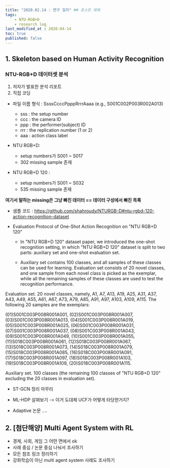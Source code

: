 ```yaml
---
title: "2020.02.14 : 연구 일지" ## 포스트 제목
tags:
    - NTU-RGB+D
    - research log
last_modified_at : 2020-04-14
toc: true
published: false
---
```


## 1. Skeleton based on Human Activity Recognition

### NTU-RGB+D 데이터셋 분석
1) 저자가 발표한 분석 리포트
2) 직접 코딩

- 파일 이름 형식 : SsssCcccPpppRrrrAaaa (e.g., S001C002P003R002A013)
    * sss : the setup number
    * ccc : the camera ID
    * ppp : the performer(subject) ID
    * rrr : the replication number (1 or 2)
    * aaa : action class label

- NTU RGB+D: 
    * setup numbers가 S001 ~ S017
    * 302 missing sample 존재

- NTU RGB+D 120 : 
    * setup numbers가 S001 ~ S032
    * 535 missing sample 존재

**여기서 말하는 missing은 그냥 빠진 데이터 == 데이터 구성에서 빠진 목록**

- 샘플 코드 : <https://github.com/shahroudy/NTURGB-D#ntu-rgbd-120-action-recognition-dataset>

- Evaluation Protocol of One-Shot Action Recognition on "NTU RGB+D 120"

    * In "NTU RGB+D 120" dataset paper, we introduced the one-shot recognition setting, in which "NTU RGB+D 120" dataset is split to two parts: auxiliary set and one-shot evaluation set. 

    * Auxiliary set contains 100 classes, and all samples of these classes can be used for learning. Evaluation set consists of 20 novel classes, and one sample from each novel class is picked as the exemplar, while all the remaining samples of these classes are used to test the recognition performance.

Evaluation set. 20 novel classes, namely, A1, A7, A13, A19, A25, A31, A37, A43, A49, A55, A61, A67, A73, A79, A85, A91, A97, A103, A109, A115. The following 20 samples are the exemplars:

(01)S001C003P008R001A001, (02)S001C003P008R001A007, (03)S001C003P008R001A013, (04)S001C003P008R001A019, (05)S001C003P008R001A025, (06)S001C003P008R001A031, (07)S001C003P008R001A037, (08)S001C003P008R001A043, (09)S001C003P008R001A049, (10)S001C003P008R001A055, (11)S018C003P008R001A061, (12)S018C003P008R001A067, (13)S018C003P008R001A073, (14)S018C003P008R001A079, (15)S018C003P008R001A085, (16)S018C003P008R001A091, (17)S018C003P008R001A097, (18)S018C003P008R001A103, (19)S018C003P008R001A109, (20)S018C003P008R001A115.

Auxiliary set. 100 classes (the remaining 100 classes of "NTU RGB+D 120" excluding the 20 classes in evaluation set).

- ST-GCN 정리 마무리

- ML-HDP 살펴보기
    -> 이거 도대체 UCF가 어떻게 타당한거지?

- Adaptive 논문 ....


## 2. [첨단해양] Multi Agent System with RL

- 경제, 사회, 게임 그 어떤 면에서 ok
- 사례 중심 / 논문 중심 나눠서 조사하기
- 모든 참조 링크 정리하기
- 강화학습이 아닌 multi agent system 사례도 조사하기